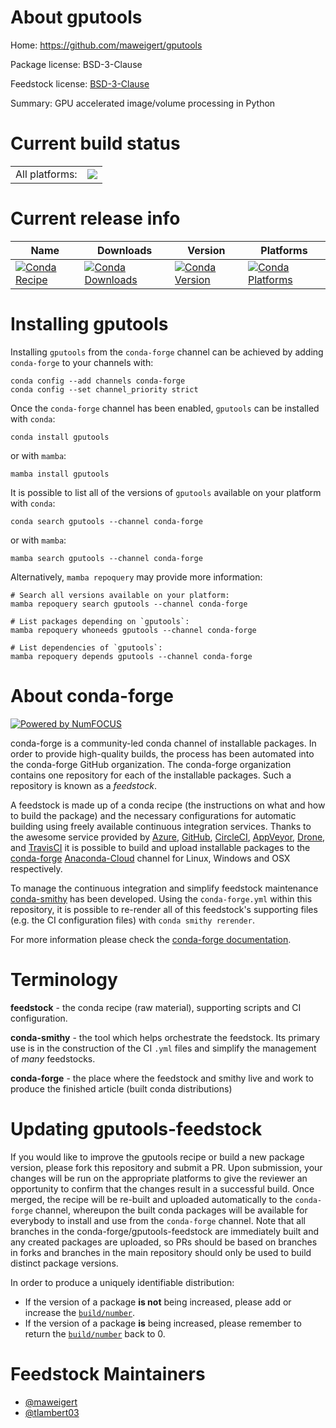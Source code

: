 About gputools
==============

Home: https://github.com/maweigert/gputools

Package license: BSD-3-Clause

Feedstock license: [BSD-3-Clause](https://github.com/conda-forge/gputools-feedstock/blob/main/LICENSE.txt)

Summary: GPU accelerated image/volume processing in Python

Current build status
====================


<table><tr><td>All platforms:</td>
    <td>
      <a href="https://dev.azure.com/conda-forge/feedstock-builds/_build/latest?definitionId=14774&branchName=main">
        <img src="https://dev.azure.com/conda-forge/feedstock-builds/_apis/build/status/gputools-feedstock?branchName=main">
      </a>
    </td>
  </tr>
</table>

Current release info
====================

| Name | Downloads | Version | Platforms |
| --- | --- | --- | --- |
| [![Conda Recipe](https://img.shields.io/badge/recipe-gputools-green.svg)](https://anaconda.org/conda-forge/gputools) | [![Conda Downloads](https://img.shields.io/conda/dn/conda-forge/gputools.svg)](https://anaconda.org/conda-forge/gputools) | [![Conda Version](https://img.shields.io/conda/vn/conda-forge/gputools.svg)](https://anaconda.org/conda-forge/gputools) | [![Conda Platforms](https://img.shields.io/conda/pn/conda-forge/gputools.svg)](https://anaconda.org/conda-forge/gputools) |

Installing gputools
===================

Installing `gputools` from the `conda-forge` channel can be achieved by adding `conda-forge` to your channels with:

```
conda config --add channels conda-forge
conda config --set channel_priority strict
```

Once the `conda-forge` channel has been enabled, `gputools` can be installed with `conda`:

```
conda install gputools
```

or with `mamba`:

```
mamba install gputools
```

It is possible to list all of the versions of `gputools` available on your platform with `conda`:

```
conda search gputools --channel conda-forge
```

or with `mamba`:

```
mamba search gputools --channel conda-forge
```

Alternatively, `mamba repoquery` may provide more information:

```
# Search all versions available on your platform:
mamba repoquery search gputools --channel conda-forge

# List packages depending on `gputools`:
mamba repoquery whoneeds gputools --channel conda-forge

# List dependencies of `gputools`:
mamba repoquery depends gputools --channel conda-forge
```


About conda-forge
=================

[![Powered by
NumFOCUS](https://img.shields.io/badge/powered%20by-NumFOCUS-orange.svg?style=flat&colorA=E1523D&colorB=007D8A)](https://numfocus.org)

conda-forge is a community-led conda channel of installable packages.
In order to provide high-quality builds, the process has been automated into the
conda-forge GitHub organization. The conda-forge organization contains one repository
for each of the installable packages. Such a repository is known as a *feedstock*.

A feedstock is made up of a conda recipe (the instructions on what and how to build
the package) and the necessary configurations for automatic building using freely
available continuous integration services. Thanks to the awesome service provided by
[Azure](https://azure.microsoft.com/en-us/services/devops/), [GitHub](https://github.com/),
[CircleCI](https://circleci.com/), [AppVeyor](https://www.appveyor.com/),
[Drone](https://cloud.drone.io/welcome), and [TravisCI](https://travis-ci.com/)
it is possible to build and upload installable packages to the
[conda-forge](https://anaconda.org/conda-forge) [Anaconda-Cloud](https://anaconda.org/)
channel for Linux, Windows and OSX respectively.

To manage the continuous integration and simplify feedstock maintenance
[conda-smithy](https://github.com/conda-forge/conda-smithy) has been developed.
Using the ``conda-forge.yml`` within this repository, it is possible to re-render all of
this feedstock's supporting files (e.g. the CI configuration files) with ``conda smithy rerender``.

For more information please check the [conda-forge documentation](https://conda-forge.org/docs/).

Terminology
===========

**feedstock** - the conda recipe (raw material), supporting scripts and CI configuration.

**conda-smithy** - the tool which helps orchestrate the feedstock.
                   Its primary use is in the construction of the CI ``.yml`` files
                   and simplify the management of *many* feedstocks.

**conda-forge** - the place where the feedstock and smithy live and work to
                  produce the finished article (built conda distributions)


Updating gputools-feedstock
===========================

If you would like to improve the gputools recipe or build a new
package version, please fork this repository and submit a PR. Upon submission,
your changes will be run on the appropriate platforms to give the reviewer an
opportunity to confirm that the changes result in a successful build. Once
merged, the recipe will be re-built and uploaded automatically to the
`conda-forge` channel, whereupon the built conda packages will be available for
everybody to install and use from the `conda-forge` channel.
Note that all branches in the conda-forge/gputools-feedstock are
immediately built and any created packages are uploaded, so PRs should be based
on branches in forks and branches in the main repository should only be used to
build distinct package versions.

In order to produce a uniquely identifiable distribution:
 * If the version of a package **is not** being increased, please add or increase
   the [``build/number``](https://docs.conda.io/projects/conda-build/en/latest/resources/define-metadata.html#build-number-and-string).
 * If the version of a package **is** being increased, please remember to return
   the [``build/number``](https://docs.conda.io/projects/conda-build/en/latest/resources/define-metadata.html#build-number-and-string)
   back to 0.

Feedstock Maintainers
=====================

* [@maweigert](https://github.com/maweigert/)
* [@tlambert03](https://github.com/tlambert03/)

